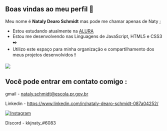 ## Boas vindas ao meu perfil 🌾

Meu nome é **Nataly Dearo Schmidt** mas pode me chamar apenas de Naty ;

- Estou estudando atualmente na [ALURA](https://www.alura.com.br)
- Estou me desenvolvendo nas Linguagens de JavaScript, HTML5 e CSS3 ✒️
- Utilizo este espaço para minha organização e compartilhamento dos meus projetos desenvolvidos ❗

![](https://media.tenor.com/tmC4P9hHGwEAAAAi/jojo-menacing.gif)

## Você pode entrar em contato comigo :   

gmail - nataly.schmidt@escola.pr.gov.br

Linkedin - https://www.linkedin.com/in/nataly-dearo-schmidt-087a04252/

[![Instagram](https://img.shields.io/badge/Instagram-E4405F?style=for-the-badge&logo=instagram&logoColor=white)](https://www.instagram.com/nataly.dearo/)

Discord - kkjnaty_#6083
